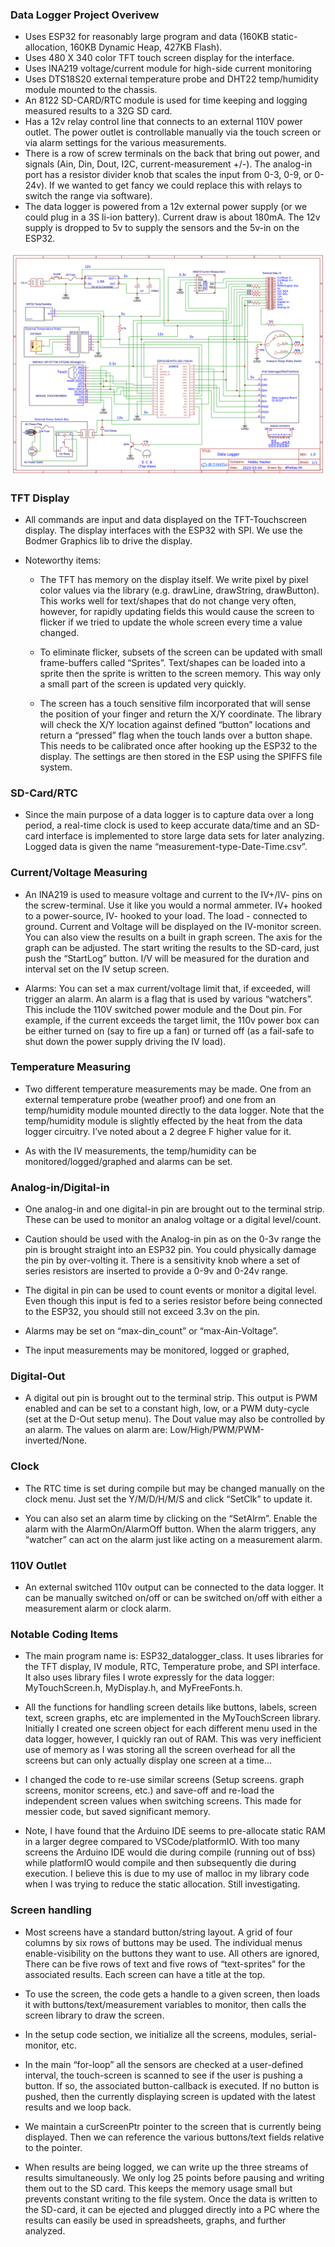 ### **Data Logger Project Overivew** 
* Uses ESP32 for reasonably large program and data (160KB static-allocation, 160KB Dynamic Heap, 427KB Flash).
* Uses 480 X 340 color TFT touch screen display for the interface.
* Uses INA219 voltage/current module for high-side current monitoring
* Uses DTS18S20 external temperature probe and DHT22 temp/humidity module mounted to the chassis.
* An 8122 SD-CARD/RTC module is used for time keeping and logging measured results to a 32G SD card.
* Has a 12v relay control line that connects to an external 110V power outlet.  The power outlet is controllable manually via the touch screen or via alarm settings for the various measurements.
* There is a row of screw terminals on the back that bring out power, and signals (Ain, Din, Dout, I2C, current-measurement +/-).   The analog-in port has a  resistor divider knob that scales the input from 0-3, 0-9, or 0-24v).  If we wanted to get fancy we could replace this with relays to switch the range via software).
* The data logger is powered from a 12v external power supply (or we could plug in a 3S li-ion battery).   Current draw is about 180mA.  The 12v supply is dropped to 5v to supply the sensors and the 5v-in on the ESP32.

![Alt text](./Schematic_DataLogger.png "Schematic")

### **TFT Display**
* All commands are input and data displayed on the TFT-Touchscreen display.  The display interfaces with the ESP32 with SPI.  We use the Bodmer Graphics lib to drive the display.

* Noteworthy items:
    * The TFT has memory on the display itself.  We write pixel by pixel color values via the library (e.g. drawLine, drawString, drawButton).   This works well for text/shapes that do not change very often, however, for rapidly updating fields this would cause the screen to flicker if we tried to update the whole screen every time a value changed.

    * To eliminate flicker, subsets of the screen can be updated with small frame-buffers called “Sprites”.   Text/shapes can be loaded into a sprite then the sprite is written to the screen memory.  This way only a small part of the screen is updated very quickly.

    * The screen has a touch sensitive film incorporated that will sense the position of your finger and return the X/Y coordinate.   The library will check the X/Y location against defined “button” locations and return a “pressed” flag when the touch lands over a button shape.  This needs to be calibrated once after hooking up the ESP32 to the display.  The settings are then stored in the ESP using the SPIFFS file system.

### **SD-Card/RTC**
* Since the main purpose of a data logger is to capture data over a long period,  a real-time clock is used to keep accurate data/time and an SD-card interface is implemented to store large data sets for later analyzing.   Logged data is given the name  “measurement-type-Date-Time.csv”.

### **Current/Voltage Measuring**
* An INA219 is used to measure voltage and current to the IV+/IV-  pins on the screw-terminal.   Use it like you would a normal ammeter.  IV+ hooked to a power-source, IV- hooked to your load.  The load - connected to ground.   Current and Voltage will be displayed on the IV-monitor screen.   You can also view the results on a built in graph screen.  The axis for the graph can be adjusted.   The start writing the results to the SD-card, just push the “StartLog” button.   I/V will be measured for the duration and interval set on the IV setup screen.

* Alarms:  You can set a max current/voltage limit that, if exceeded, will trigger an alarm.  An alarm is a flag that is used by various “watchers”.   This include the 110V switched power module and the Dout pin.   For example, if the current exceeds the target limit, the 110v power box can be either turned on (say to fire up a fan) or turned off (as a fail-safe to shut down the power supply driving the IV load).

### **Temperature Measuring**
* Two different temperature measurements may be made.  One from an external temperature probe (weather proof) and one from an temp/humidity module mounted directly to the data logger.   Note that the temp/humidity module is slightly effected by the heat from the data logger circuitry.  I’ve noted about a 2 degree F higher value for it.

* As with the IV measurements, the temp/humidity can be monitored/logged/graphed and alarms can be set.

### **Analog-in/Digital-in**
* One analog-in and one digital-in pin are brought out to the terminal strip.  These can be used to monitor an analog voltage or a digital level/count.

* Caution should be used with the Analog-in pin as on the 0-3v range the pin is brought straight into an ESP32 pin.  You could physically damage the pin by over-volting it.  There is a sensitivity knob where a set of series resistors are inserted to provide a 0-9v and 0-24v range.

* The digital in pin can be used to count events or monitor a digital level.  Even though this input is fed to a series resistor before being connected to the ESP32, you should still not exceed 3.3v on the pin.

* Alarms may be set on “max-din_count” or “max-Ain-Voltage”.

* The input measurements may be monitored, logged or graphed,

### **Digital-Out**
* A digital out pin is brought out to the terminal strip.  This output is PWM enabled and can be set to a constant high, low, or a PWM duty-cycle (set at the D-Out setup menu).   The Dout value may also be controlled by an alarm.   The values on alarm are:
Low/High/PWM/PWM-inverted/None.

### **Clock**
* The RTC time is set during compile but may be changed manually on the clock menu.  Just set the Y/M/D/H/M/S and click “SetClk” to update it.

* You can also set an alarm time by clicking on the “SetAlrm”.   Enable the alarm with the AlarmOn/AlarmOff button.  When the alarm triggers, any “watcher” can act on the alarm just like acting on a measurement alarm.

### **110V Outlet**
* An external switched 110v output can be connected to the  data logger.   It can be manually switched on/off or can be switched on/off with either a measurement alarm or clock alarm.

### **Notable Coding Items**
* The main program name is:  ESP32_datalogger_class.   It uses libraries for the TFT display, IV module, RTC, Temperature probe, and SPI interface.   It also uses library files I wrote expressly for the data logger:  MyTouchScreen.h, MyDisplay.h, and MyFreeFonts.h.

* All the functions for handling screen details like buttons, labels, screen text, screen graphs, etc are implemented in the MyTouchScreen library.  Initially I created one screen object for each different menu used in the data logger, however, I quickly ran out of RAM.  This was very inefficient use of memory as I was storing all the screen overhead for all the screens but can only actually display one screen at a time…

* I changed the code to re-use similar screens (Setup screens.  graph screens, monitor screens, etc.) and save-off and re-load the independent screen values when switching screens.  This made for messier code, but saved significant memory.

* Note,  I have found that the Arduino IDE seems to pre-allocate static RAM in a larger degree compared to VSCode/platformIO.   With too many screens the Arduino IDE would die during compile (running out of bss) while platformIO would compile and then subsequently die during execution.   I believe this is due to my use of malloc in my library code when I was trying to reduce the static allocation.   Still investigating.

### **Screen handling**
* Most screens have a standard button/string layout.   A grid of four columns by six rows of buttons may be used.  The individual menus enable-visibility on the buttons they want to use.  All others are ignored,   There can be five rows of text  and five rows of “text-sprites” for the associated results.   Each screen can have a title at the top.

* To use the screen,  the code gets a handle to a given screen, then loads it with buttons/text/measurement variables to monitor, then calls the screen library to draw the screen.

* In the setup code section, we initialize all the screens, modules, serial-monitor, etc.

* In the main “for-loop” all the sensors are checked at a user-defined interval,  the touch-screen is scanned to see if the user is pushing a button.   If so, the associated button-callback is executed.   If no button is pushed, then the currently displaying screen is updated with the latest results and we loop back.

* We maintain a curScreenPtr pointer to the screen that is currently being displayed.  Then we can reference the various buttons/text fields relative to the pointer.

* When results are being logged, we can write up the three streams of results simultaneously.  We only log 25 points before pausing and writing them out to the SD card.  This keeps the memory usage small but prevents constant writing to the file system.  Once the data is written to the SD-card,  it can be ejected and plugged directly into a PC where the results can easily be used in spreadsheets, graphs,  and further analyzed.

